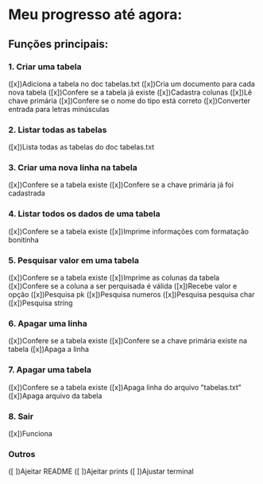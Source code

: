 # Meu progresso até agora:

## Funções principais:

### 1. Criar uma tabela
([x])Adiciona a tabela no doc tabelas.txt
([x])Cria um documento para cada nova tabela
([x])Confere se a tabela já existe
([x])Cadastra colunas 
([x])Lê chave primária
([x])Confere se o nome do tipo está correto
([x])Converter entrada para letras minúsculas

### 2. Listar todas as tabelas
([x])Lista todas as tabelas do doc tabelas.txt

### 3. Criar uma nova linha na tabela
([x])Confere se a tabela existe
([x])Confere se a chave primária já foi cadastrada

### 4. Listar todos os dados de uma tabela
([x])Confere se a tabela existe
([x])Imprime informações com formatação bonitinha

### 5. Pesquisar valor em uma tabela
([x])Confere se a tabela existe
([x])Imprime as colunas da tabela
([x])Confere se a coluna a ser perquisada é válida
([x])Recebe valor e opção
([x])Pesquisa pk
([x])Pesquisa numeros
([x])Pesquisa pesquisa char
([x])Pesquisa string

### 6. Apagar uma linha
([x])Confere se a tabela existe
([x])Confere se a chave primária existe na tabela
([x])Apaga a linha

### 7. Apagar uma tabela
([x])Confere se a tabela existe
([x])Apaga linha do arquivo "tabelas.txt"
([x])Apaga arquivo da tabela

### 8. Sair
([x])Funciona

### Outros
([ ])Ajeitar README
([ ])Ajeitar prints
([ ])Ajustar terminal

